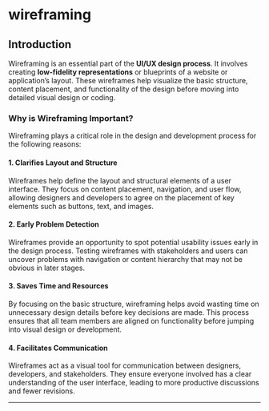 # wireframing

## Introduction

Wireframing is an essential part of the **UI/UX design process**. It involves creating **low-fidelity representations** or blueprints of a website or application’s layout. These wireframes help visualize the basic structure, content placement, and functionality of the design before moving into detailed visual design or coding.

### Why is Wireframing Important?

Wireframing plays a critical role in the design and development process for the following reasons:

#### 1. **Clarifies Layout and Structure**
Wireframes help define the layout and structural elements of a user interface. They focus on content placement, navigation, and user flow, allowing designers and developers to agree on the placement of key elements such as buttons, text, and images.

#### 2. **Early Problem Detection**
Wireframes provide an opportunity to spot potential usability issues early in the design process. Testing wireframes with stakeholders and users can uncover problems with navigation or content hierarchy that may not be obvious in later stages.

#### 3. **Saves Time and Resources**
By focusing on the basic structure, wireframing helps avoid wasting time on unnecessary design details before key decisions are made. This process ensures that all team members are aligned on functionality before jumping into visual design or development.

#### 4. **Facilitates Communication**
Wireframes act as a visual tool for communication between designers, developers, and stakeholders. They ensure everyone involved has a clear understanding of the user interface, leading to more productive discussions and fewer revisions.

---
